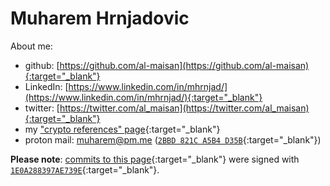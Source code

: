 # Muharem Hrnjadovic

About me:

* github: [https://github.com/al-maisan](https://github.com/al-maisan){:target="_blank"}
* LinkedIn: [https://www.linkedin.com/in/mhrnjad/](https://www.linkedin.com/in/mhrnjad/){:target="_blank"}
* twitter: [https://twitter.com/al_maisan](https://twitter.com/al_maisan){:target="_blank"}
* my ["crypto references" page](https://gitlab.com/al-maisan/cp/-/wikis/home){:target="_blank"}
* proton mail: [muharem@pm.me](mailto:muharem@pm.me) ([`2BBD 821C A5B4 D35B`](https://pgp.surfnet.nl/pks/lookup?op=vindex&fingerprint=on&search=0x2BBD821CA5B4D35B){:target="_blank"})


**Please note**: [commits to this page](https://github.com/al-maisan/bcfail/commits/master){:target="_blank"} were signed with [`1E0A288397AE739E`](https://keys.openpgp.org/vks/v1/by-fingerprint/753B6ECF2B458FF3D19D568C1E0A288397AE739E){:target="_blank"}.
